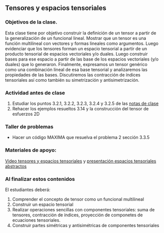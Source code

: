 
## Tensores y espacios tensoriales
### Objetivos de la clase.
Esta clase tiene por objetivo construir la definición de un tensor a partir de la generalización de un funcional lineal. Mostrar que un tensor es una función multilineal con vectores y formas lineales como argumentos. Luego evidenciar que los tensores forman un espacio tensorial a partir de un producto tensorial de espacios vectoriales y/o duales. Luego construir bases para ese espacio a partir de las base de los espacios vectoriales (y/o duales) que lo generaron. Finalmente, expresamos un tensor genérico como una combinación lineal de esa base tensorial y analizaremos las propiedades de las bases. Discutiremos las contracción de índices tensoriales así como también su simetrización y antisimetrización.

### Actividad antes de clase
   1. Estudiar los puntos 3.2.1, 3.2.2, 3.2.3, 3.2.4 y 3.2.5 de las [notas de clase](https://github.com/nunezluis/MisCursos/blob/main/MisMateriales/LibrosCapitulos/VolumenUNOshort.pdf)
   2. Rehacer los ejemplos resueltos 3.14 y la construcción del tensor de esfuerzos 2D

### Taller de problemas
   + Hacer un código MAXIMA que resuelva el problema 2 sección 3.3.5

### Materiales de apoyo:
[Video tensores y espacios tensoriales](https://youtu.be/vYqYQvEwvlo) y [presentación espacios tensoriales abstractos](https://github.com/nunezluis/MisCursos/blob/main/MisMateriales/Presentaciones/3_2Tensores1Abst.pdf)

### Al finalizar estos contenidos
El estudiantes deberá:
   1. Comprender el concepto de tensor como un funcional multilineal
   2. Construir un espacio tensorial
   3. Realizar operaciones sencillas con componentes tensoriales: suma de tensores, contracción de índices, proyección de componetes de ecuaciones tensoriales.
   4. Construir partes simétricas y antisimétricas de componentes tensoriales
